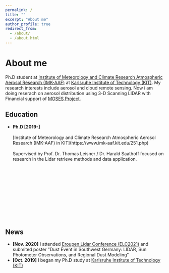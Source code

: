 ```yaml
---
permalink: /
title: ""
excerpt: "About me"
author_profile: true
redirect_from: 
  - /about/
  - /about.html
---
```

# <i class="fa fa-cog fa-spin fa-fw"></i> About me #

Ph.D student at [Institute of Meteorology and Climate Research Atmospheric Aerosol Research (IMK-AAF)](https://www.imk-aaf.kit.edu/251.php) at [Karlsruhe Institute of Technology (KIT)](https://www.kit.edu/english/). My research interests include aerosol and cloud remote sensing. Now i am doing reserach on aerosol distribution using 3-D Scanning LIDAR with Financial support of [MOSES Project](https://www.ufz.de/moses/).

## <i class="fa fa-fw fa-rss "></i> Education ##
<ul style="width: auto; height: 300px; overflow: auto">

<li> <b> Ph.D [2019-] </b></li>
<br> [Institute of Meteorology and Climate Research Atmospheric Aerosol Research (IMK-AAF) in KIT](https://www.imk-aaf.kit.edu/251.php)</br>
<br>Supervised by Prof. Dr. Thomas Leisner / Dr. Harald Saathoff focused on research in the Lidar retrieve methods and data application.</br>
</ul>

## <i class="fa fa-fw fa-rss "></i> News ##
<ul style="width: auto; height: 300px; overflow: auto">
  <li> <b>[Nov. 2020]</b> I attended  <a href="https://granada-en.congresoseci.com/elc2020">Eroupen Lidar Conference (ELC2021)</a> and submited poster "Dust Event in Southwest Germany: LIDAR, Sun Photometer Observations, and Regional Dust Modeling"</li> 
  
  <li> <b>[Oct. 2019]</b> I began my Ph.D study at <a href="https://www.kit.edu/english/">Karlsruhe Institute of Technology (KIT)</a></li> 
 
</ul>
